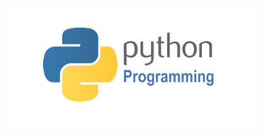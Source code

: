 # ![Markdown Here logo](https://github.com/GraceKeane/GraphTheoryProject_G00359990/blob/master/Logo.png) 


